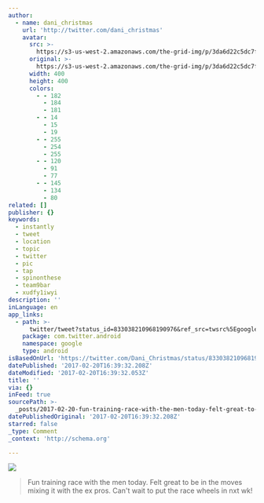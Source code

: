 ```yaml
---
author:
  - name: dani_christmas
    url: 'http://twitter.com/dani_christmas'
    avatar:
      src: >-
        https://s3-us-west-2.amazonaws.com/the-grid-img/p/3da6d22c5dc7f0d0e310ff140dfa7b6cc48f0f38.jpg
      original: >-
        https://s3-us-west-2.amazonaws.com/the-grid-img/p/3da6d22c5dc7f0d0e310ff140dfa7b6cc48f0f38.jpg
      width: 400
      height: 400
      colors:
        - - 182
          - 184
          - 181
        - - 14
          - 15
          - 19
        - - 255
          - 254
          - 255
        - - 120
          - 91
          - 77
        - - 145
          - 134
          - 80
related: []
publisher: {}
keywords:
  - instantly
  - tweet
  - location
  - topic
  - twitter
  - pic
  - tap
  - spinonthese
  - team9bar
  - xudfy1iwyi
description: ''
inLanguage: en
app_links:
  - path: >-
      twitter/tweet?status_id=833038210968190976&ref_src=twsrc%5Egoogle%7Ctwcamp%5Eandroidseo%7Ctwgr%5Estatus%7Ctwterm%5E833038210968190976
    package: com.twitter.android
    namespace: google
    type: android
isBasedOnUrl: 'https://twitter.com/Dani_Christmas/status/833038210968190976'
datePublished: '2017-02-20T16:39:32.208Z'
dateModified: '2017-02-20T16:39:32.053Z'
title: ''
via: {}
inFeed: true
sourcePath: >-
  _posts/2017-02-20-fun-training-race-with-the-men-today-felt-great-to-be-in-th.md
datePublishedOriginal: '2017-02-20T16:39:32.208Z'
starred: false
_type: Comment
_context: 'http://schema.org'

---
```

![](https://the-grid-user-content.s3-us-west-2.amazonaws.com/87305544-9e67-4199-83e4-3e749226fd2b.jpg)

> Fun training race with the men today. Felt great to be in the moves mixing it with the ex pros. Can't wait to put the race wheels in nxt wk!